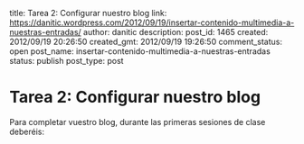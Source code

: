 title: Tarea 2: Configurar nuestro blog
link: https://danitic.wordpress.com/2012/09/19/insertar-contenido-multimedia-a-nuestras-entradas/
author: danitic
description: 
post_id: 1465
created: 2012/09/19 20:26:50
created_gmt: 2012/09/19 19:26:50
comment_status: open
post_name: insertar-contenido-multimedia-a-nuestras-entradas
status: publish
post_type: post

# Tarea 2: Configurar nuestro blog

Para completar vuestro blog, durante las primeras sesiones de clase deberéis: